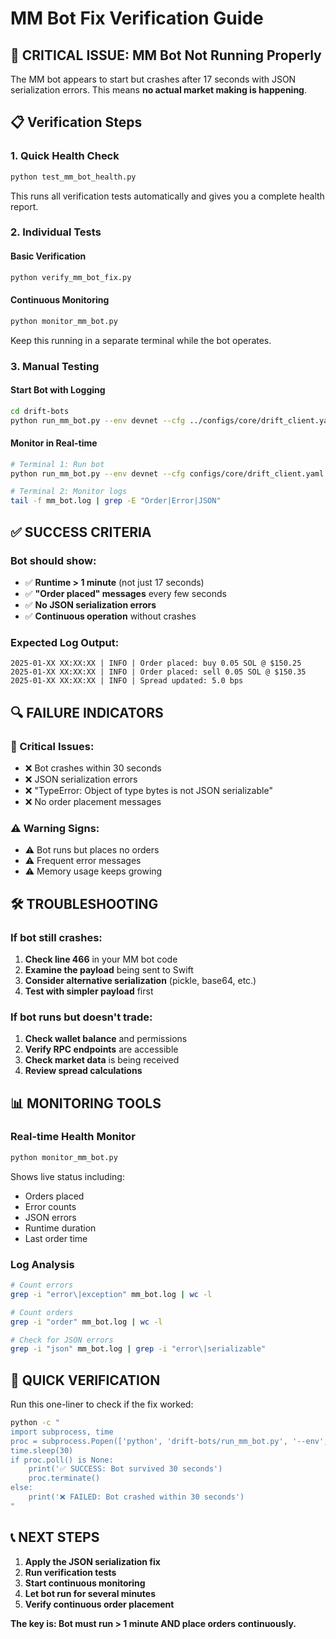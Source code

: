 # MM Bot Fix Verification Guide

## 🚨 CRITICAL ISSUE: MM Bot Not Running Properly

The MM bot appears to start but crashes after 17 seconds with JSON serialization errors. This means **no actual market making is happening**.

## 📋 Verification Steps

### 1. Quick Health Check
```bash
python test_mm_bot_health.py
```
This runs all verification tests automatically and gives you a complete health report.

### 2. Individual Tests

#### Basic Verification
```bash
python verify_mm_bot_fix.py
```

#### Continuous Monitoring
```bash
python monitor_mm_bot.py
```
Keep this running in a separate terminal while the bot operates.

### 3. Manual Testing

#### Start Bot with Logging
```bash
cd drift-bots
python run_mm_bot.py --env devnet --cfg ../configs/core/drift_client.yaml > ../mm_bot.log 2>&1 &
```

#### Monitor in Real-time
```bash
# Terminal 1: Run bot
python run_mm_bot.py --env devnet --cfg configs/core/drift_client.yaml

# Terminal 2: Monitor logs
tail -f mm_bot.log | grep -E "Order|Error|JSON"
```

## ✅ SUCCESS CRITERIA

### Bot should show:
- ✅ **Runtime > 1 minute** (not just 17 seconds)
- ✅ **"Order placed" messages** every few seconds
- ✅ **No JSON serialization errors**
- ✅ **Continuous operation** without crashes

### Expected Log Output:
```
2025-01-XX XX:XX:XX | INFO | Order placed: buy 0.05 SOL @ $150.25
2025-01-XX XX:XX:XX | INFO | Order placed: sell 0.05 SOL @ $150.35
2025-01-XX XX:XX:XX | INFO | Spread updated: 5.0 bps
```

## 🔍 FAILURE INDICATORS

### 🚨 Critical Issues:
- ❌ Bot crashes within 30 seconds
- ❌ JSON serialization errors
- ❌ "TypeError: Object of type bytes is not JSON serializable"
- ❌ No order placement messages

### ⚠️ Warning Signs:
- ⚠️ Bot runs but places no orders
- ⚠️ Frequent error messages
- ⚠️ Memory usage keeps growing

## 🛠️ TROUBLESHOOTING

### If bot still crashes:
1. **Check line 466** in your MM bot code
2. **Examine the payload** being sent to Swift
3. **Consider alternative serialization** (pickle, base64, etc.)
4. **Test with simpler payload** first

### If bot runs but doesn't trade:
1. **Check wallet balance** and permissions
2. **Verify RPC endpoints** are accessible
3. **Check market data** is being received
4. **Review spread calculations**

## 📊 MONITORING TOOLS

### Real-time Health Monitor
```bash
python monitor_mm_bot.py
```
Shows live status including:
- Orders placed
- Error counts
- JSON errors
- Runtime duration
- Last order time

### Log Analysis
```bash
# Count errors
grep -i "error\|exception" mm_bot.log | wc -l

# Count orders
grep -i "order" mm_bot.log | wc -l

# Check for JSON errors
grep -i "json" mm_bot.log | grep -i "error\|serializable"
```

## 🎯 QUICK VERIFICATION

Run this one-liner to check if the fix worked:
```bash
python -c "
import subprocess, time
proc = subprocess.Popen(['python', 'drift-bots/run_mm_bot.py', '--env', 'devnet', '--cfg', 'configs/core/drift_client.yaml'], stdout=subprocess.PIPE, stderr=subprocess.STDOUT, text=True)
time.sleep(30)
if proc.poll() is None:
    print('✅ SUCCESS: Bot survived 30 seconds')
    proc.terminate()
else:
    print('❌ FAILED: Bot crashed within 30 seconds')
"
```

## 📞 NEXT STEPS

1. **Apply the JSON serialization fix**
2. **Run verification tests**
3. **Start continuous monitoring**
4. **Let bot run for several minutes**
5. **Verify continuous order placement**

**The key is: Bot must run > 1 minute AND place orders continuously.**

